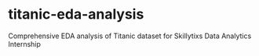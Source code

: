 # titanic-eda-analysis
Comprehensive EDA analysis of Titanic dataset for Skillytixs Data Analytics Internship
